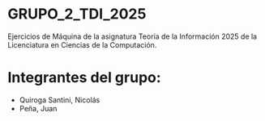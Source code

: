 # GRUPO_2_TDI_2025
Ejercicios de Máquina de la asignatura Teoría de la Información 2025 de la Licenciatura en Ciencias de la Computación.

# Integrantes del grupo:
- Quiroga Santini, Nicolás
- Peña, Juan